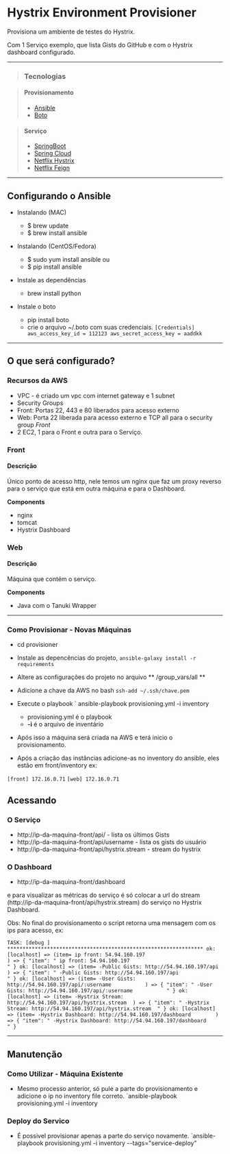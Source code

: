 # Hystrix Environment Provisioner

Provisiona um ambiente de testes do Hystrix.

Com 1 Serviço exemplo, que lista Gists do GitHub e com o Hystrix dashboard configurado.

* * *
> ### Tecnologias

> #### Provisionamento
> * [Ansible](http://docs.ansible.com/)
> * [Boto](https://github.com/boto/boto)

> #### Serviço
> * [SpringBoot](http://docs.spring.io/spring-boot/)
> * [Spring Cloud](http://cloud.spring.io/)
> * [Netflix Hystrix](https://github.com/Netflix/Hystrix)
> * [Netflix Feign](https://github.com/Netflix/feign)


* * *

## Configurando o Ansible

- Instalando (MAC)
    - $ brew update
    - $ brew install ansible
- Instalando (CentOS/Fedora)
    - $ sudo yum install ansible
    ou
    - $ pip install ansible

- Instale as dependências
    - brew install python


- Instale o boto
    - pip install boto
    - crie o arquivo ~/.boto com suas credenciais. 
    `[Credentials]
      aws_access_key_id = 112123
      aws_secret_access_key = aaddkk`

---


## O que será configurado?

### Recursos da AWS

- VPC - é criado um vpc com internet gateway e 1 subnet
- Security Groups 
 - Front: Portas 22, 443 e 80 liberados para acesso externo
 - Web: Porta 22 liberada para acesso externo e TCP all para o security group *Front*
- 2 EC2, 1 para o Front e outra para o Serviço.                                                    

### Front

#### Descrição

Único ponto de acesso http, nele temos um nginx que faz um proxy reverso para o serviço que está em outra máquina e para o Dashboard.

**Components**

- nginx
- tomcat
- Hystrix Dashboard

### Web

#### Descrição

Máquina que contém o serviço.

**Components**

- Java com o Tanuki Wrapper

---

### Como Provisionar - Novas Máquinas

- cd provisioner
- Instale as depencências do projeto, `ansible-galaxy install -r requirements`
- Altere as configurações do projeto no arquivo ** /group_vars/all **
- Adicione a chave da AWS no bash ` ssh-add ~/.ssh/chave.pem `
- Execute o playbook ` ansible-playbook provisioning.yml -i inventory
    - provisioning.yml é o playbook
    - **-i** é o arquivo de inventário
- Após isso a máquina será criada na AWS e terá inicio o provisionamento.

- Após a criação das instâncias  adicione-as no inventory do ansible, eles estão em front/inventory ex: 

`[front]
172.16.0.71`
`[web]
172.16.0.71`


## Acessando

### O Serviço

- http://ip-da-maquina-front/api/ - lista os últimos Gists
- http://ip-da-maquina-front/api/username - lista os gists do usuário
- http://ip-da-maquina-front/api/hystrix.stream - stream do hystrix

### O Dashboard
- http://ip-da-maquina-front/dashboard

e para  visualizar as métricas do serviço é só colocar a url do stream (http://ip-da-maquina-front/api/hystrix.stream) do serviço no Hystrix Dashboard.


Obs: No final do provisionamento o script retorna uma mensagem com os ips para acesso, ex:

`TASK: [debug ] ****************************************************************
ok: [localhost] => (item= ip front: 54.94.160.197                                   ) => {
    "item": " ip front: 54.94.160.197                                   "
}
ok: [localhost] => (item= -Public Gists: http://54.94.160.197/api                   ) => {
    "item": " -Public Gists: http://54.94.160.197/api                   "
}
ok: [localhost] => (item= -User Gists: http://54.94.160.197/api/:username           ) => {
    "item": " -User Gists: http://54.94.160.197/api/:username           "
}
ok: [localhost] => (item= -Hystrix Stream: http://54.94.160.197/api/hystrix.stream  ) => {
    "item": " -Hystrix Stream: http://54.94.160.197/api/hystrix.stream  "
}
ok: [localhost] => (item= -Hystrix Dashboard: http://54.94.160.197/dashboard        ) => {
    "item": " -Hystrix Dashboard: http://54.94.160.197/dashboard        "
}`
 
---

## Manutenção

### Como Utilizar - Máquina Existente

- Mesmo processo anterior, só pule a parte do provisionamento e adicione o ip no inventory file correto.
`ansible-playbook provisioning.yml -i inventory

### Deploy do Servico

- É possivel provisionar apenas a parte do serviço novamente.
`ansible-playbook provisioning.yml -i inventory --tags="service-deploy"

